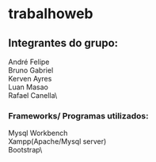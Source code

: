 # trabalhoweb

## Integrantes do grupo:
André Felipe\
Bruno Gabriel\
Kerven Ayres\
Luan Masao\
Rafael Canella\

### Frameworks/ Programas utilizados:
Mysql Workbench\
Xampp(Apache/Mysql server)\
Bootstrap\


